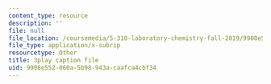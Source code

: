```yaml
---
content_type: resource
description: ''
file: null
file_location: /coursemedia/5-310-laboratory-chemistry-fall-2019/9908e552060a5b98943acaafca4cbf34_EuVpZmQ5v6A.vtt
file_type: application/x-subrip
resourcetype: Other
title: 3play caption file
uid: 9908e552-060a-5b98-943a-caafca4cbf34
---
```

